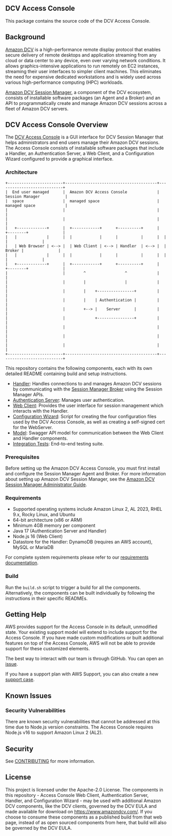 ## DCV Access Console
This package contains the source code of the DCV Access Console.

## Background
[Amazon DCV](https://aws.amazon.com/hpc/dcv/) is a high-performance remote display protocol that enables secure delivery of remote desktops and application streaming from any cloud or data center to any device, even over varying network conditions. It allows graphics-intensive applications to run remotely on EC2 instances, streaming their user interfaces to simpler client machines. This eliminates the need for expensive dedicated workstations and is widely used across various high-performance computing (HPC) workloads.

[Amazon DCV Session Manager](https://docs.aws.amazon.com/dcv/latest/sm-admin/what-is-sm.html), a component of the DCV ecosystem, consists of installable software packages (an Agent and a Broker) and an API to programmatically create and manage Amazon DCV sessions across a fleet of Amazon DCV servers.

## DCV Access Console Overview
The [DCV Access Console](https://docs.aws.amazon.com/dcv/latest/access-console/what-is-access-console.html) is a GUI interface for DCV Session Manager that helps administrators and end users manage their Amazon DCV sessions. The Access Console consists of installable software packages that include a Handler, an Authentication Server, a Web Client, and a Configuration Wizard configured to provide a graphical interface.

### Architecture
```
+------------------------+----------------------------------------+----------------------------+
|  End user managed      |  Amazon DCV Access Console             | Session Manager           |
|  space                 |  managed space                         | managed space             |
|                        |                                        |                           |
|                        |                                        |                           |
|   +-------------+      |  +------------+      +----------+      |  +--------+               |
|   |             |      |  |            |      |          |      |  |        |               |
|   | Web Browser | <--> |  | Web Client | <--> | Handler  | <--> |  | Broker |               |
|   |             |      |  |            |      |          |      |  |        |               |
|   +-------------+      |  +------------+      +----------+      |  +--------+               |
|                        |        ^                 ^             |                           |
|                        |        |                 |             |                           |
|                        |        |    +----------------+         |                           |
|                        |        |    | Authentication |         |                           |
|                        |        +--> |    Server      |         |                           |
|                        |             +----------------+         |                           |
|                        |                                        |                           |
|                        |                                        |                           |
|                        |                                        |                           |
+------------------------+----------------------------------------+----------------------------+
```
This repository contains the following components, each with its own detailed README containing build and setup instructions.

* [Handler](https://github.com/aws/dcv-access-console/blob/main/dcv-access-console-handler/README.md): Handles connections to and manages Amazon DCV sessions by communicating with the [Session Manager Broker](https://docs.aws.amazon.com/dcv/latest/sm-admin/what-is-sm.html) using the Session Manager APIs.
* [Authentication Server](https://github.com/aws/dcv-access-console/blob/main/dcv-access-console-auth-server/README.md): Manages user authentication.
* [Web Client](https://github.com/aws/dcv-access-console/blob/main/dcv-access-console-web-client/README.md): Provides the user interface for session management which interacts with the Handler.
* [Configuration Wizard](https://github.com/aws/dcv-access-console/blob/main/dcv-access-console-configuration-wizard/README.md): Script for creating the four configuration files used by the DCV Access Console, as well as creating a self-signed cert for the WebServer.
* [Model](https://github.com/aws/dcv-access-console/blob/main/dcv-access-console-model/README.md): Swagger API model for communication between the Web Client and Handler components.
* [Integration Tests](https://github.com/aws/dcv-access-console/blob/main/dcv-access-console-integration-tests/README.md): End-to-end testing suite.

### Prerequisites
Before setting up the Amazon DCV Access Console, you must first install and configure the Session Manager Agent and Broker. For more information about setting up Amazon DCV Session Manager, see the [Amazon DCV Session Manager Administrator Guide](https://docs.aws.amazon.com/dcv/latest/sm-admin/what-is-sm.html).

### Requirements
* Supported operating systems include Amazon Linux 2, AL 2023, RHEL 9.x, Rocky Linux, and Ubuntu
* 64-bit architecture (x86 or ARM)
* Minimum 4GB memory per component
* Java 17 (Authentication Server and Handler)
* Node.js 16 (Web Client)
* Datastore for the Handler: DynamoDB (requires an AWS account), MySQL or MariaDB

For complete system requirements please refer to our [requirements documentation](https://docs.aws.amazon.com/dcv/latest/access-console/requirements.html).

### Build
Run the `build.sh` script to trigger a build for all the components. Alternatively, the components can be built individually by following the instructions in their specific READMEs.

## Getting Help
AWS provides support for the Access Console in its default, unmodified state. Your existing support model will extend to include support for the Access Console. If you have made custom modifications or built additional features on top of the Access Console, AWS will not be able to provide support for these customized elements.

The best way to interact with our team is through GitHub. You can open an [issue](https://github.com/aws/dcv-access-console/issues/new/choose).

If you have a support plan with AWS Support, you can also create a new [support case](https://support.console.aws.amazon.com/support/home#/).

## Known Issues
### Security Vulnerabilities
There are known security vulnerabilities that cannot be addressed at this time due to Node.js version constraints. The Access Console requires Node.js v16 to support Amazon Linux 2 (AL2).

## Security
See [CONTRIBUTING](CONTRIBUTING.md#security-issue-notifications) for more information.

## License
This project is licensed under the Apache-2.0 License. The components in this repository - Access Console Web Client, Authentication Server, Handler, and Configuration Wizard - may be used with additional Amazon DCV components, like the DCV clients, governed by the DCV EULA and made available for download on https://www.amazondcv.com/.
If you choose to consume these components as a published build from that web page, instead of as open sourced components from here, that build will also be governed by the DCV EULA.